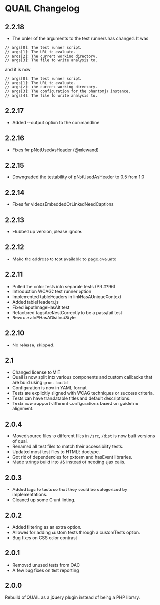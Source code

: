 QUAIL Changelog
===============

2.2.18
------
- The order of the arguments to the test runners has changed. It was
```
// args[0]: The test runner script.
// args[1]: The URL to evaluate.
// args[2]: The current working directory.
// args[3]: The file to write analysis to.
```
and it is now
```
// args[0]: The test runner script.
// args[1]: The URL to evaluate.
// args[2]: The current working directory.
// args[3]: The configuration for the phantomjs instance.
// args[4]: The file to write analysis to.
```

2.2.17
------
- Added --output option to the commandline

2.2.16
------
- Fixes for pNotUsedAsHeader (@mlewand)

2.2.15
------
- Downgraded the testability of pNotUsedAsHeader to 0.5 from 1.0

2.2.14
------
- Fixes for videosEmbeddedOrLinkedNeedCaptions

2.2.13
------
- Flubbed up version, please ignore.

2.2.12
------
- Make the address to test available to page.evaluate

2.2.11
------
- Pulled the color tests into separate tests (PR #296)
- Introduction WCAG2 test runner option
- Implemented tableHeaders in linkHasAUniqueContext
- Added tableHeaders.js
- Fixed inputImageHasAlt test
- Refactored tagsAreNestCorrectly to be a pass/fail test
- Rewrote aInPHasADistinctStyle

2.2.10
------
- No release, skipped.

2.1
---
- Changed license to MIT
- Quail is now split into various components and custom callbacks that are build using `grunt build`
- Configuration is now in YAML format
- Tests are explicitly aligned with WCAG techniques or success criteria.
- Tests can have translatable titles and default descriptions.
- Tests now support different configurations based on guideline alignment.

2.0.4
-----
- Moved source files to different files in `/src`, `/dist` is now built versions of quail.
- Renamed all test files to match their accessibility tests.
- Updated most test files to HTML5 doctype.
- Got rid of dependencies for pxtoem and hasEvent libraries.
- Made strings build into JS instead of needing ajax calls.

2.0.3
-----
- Added tags to tests so that they could be categorized by implementations.
- Cleaned up some Grunt linting.

2.0.2
-----
 - Added filtering as an extra option.
 - Allowed for adding custom tests through a customTests option.
 - Bug fixes on CSS color contrast

2.0.1
-----
 - Removed unused tests from OAC
 - A few bug fixes on test reporting

2.0.0
-----

Rebuild of QUAIL as a jQuery plugin instead of being a PHP library.
